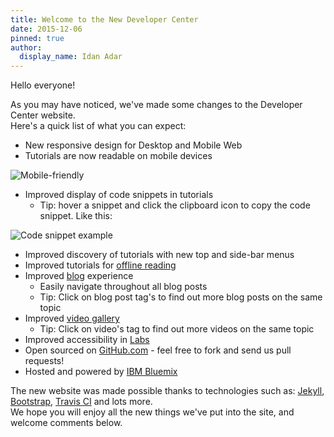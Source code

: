 ```yaml
---
title: Welcome to the New Developer Center
date: 2015-12-06
pinned: true
author:
  display_name: Idan Adar
---
```


Hello everyone!

As you may have noticed, we've made some changes to the Developer Center website.  
Here's a quick list of what you can expect:

* New responsive design for Desktop and Mobile Web
* Tutorials are now readable on mobile devices

![Mobile-friendly]({{site.baseurl}}/assets/blog/2015-12-06-welcome-to-the-new-developer-center/mobile-friendly.gif)

* Improved display of code snippets in tutorials
    * Tip: hover a snippet and click the clipboard icon to copy the code snippet. Like this:

![Code snippet example]({{site.baseurl}}/assets/blog/2015-12-06-welcome-to-the-new-developer-center/code-snippets.png)

* Improved discovery of tutorials with new top and side-bar menus
* Improved tutorials for [offline reading]({{site.baseurl}}/downloads/)
* Improved [blog]({{site.baseurl}}/blog/) experience
    * Easily navigate throughout all blog posts
    * Tip: Click on blog post tag's to find out more blog posts on the same topic
* Improved [video gallery]({{site.baseurl}}/video-gallery/)
    * Tip: Click on video's tag to find out more videos on the same topic
* Improved accessibility in [Labs]({{site.baseurl}}/labs/)
* Open sourced on [GitHub.com](https://www.github.com/mobilefirst-platform-developer-center/devcenter) - feel free to fork and send us pull requests!
* Hosted and powered by [IBM Bluemix](https://bluemix.net)

The new website was made possible thanks to technologies such as: [Jekyll](http://jekyllrb.com/), [Bootstrap](getbootstrap.com), [Travis CI](https://travis-ci.org/) and lots more.  
We hope you will enjoy all the new things we've put into the site, and welcome comments below.
